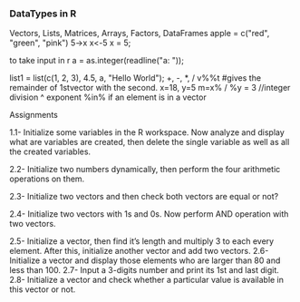 ### DataTypes in R
Vectors, Lists, Matrices, Arrays, Factors, DataFrames
apple = c("red", "green", "pink")
5->x
x<-5
x = 5;

to take input in r
a = as.integer(readline("a: "));

list1 = list(c(1, 2, 3), 4.5, a, "Hello World");
+, -, *, / v%%t #gives the remainder of 1stvector with the second.
x=18, y=5
m=x% / %y = 3 //integer division
^ exponent
%in% if an element is in a vector

Assignments

1.1- Initialize some variables in the R workspace. Now analyze and display what are variables are created, then delete the single variable as well as all the created variables.

2.2- Initialize two numbers dynamically, then perform the four arithmetic operations on them.

2.3- Initialize two vectors and then check both vectors are equal or not?

2.4- Initialize two vectors with 1s and 0s. Now perform AND operation with two vectors.

2.5- Initialize a vector, then find it’s length and multiply 3 to each every element. After this, initialize another vector and add two vectors.
2.6- Initialize a vector and display those elements who are larger than 80 and less than 100.
2.7- Input a 3-digits number and print its 1st and last digit.
2.8- Initialize a vector and check whether a particular value is available in this vector or not.